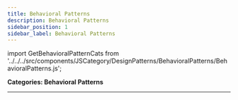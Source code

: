 ```yaml
---
title: Behavioral Patterns
description: Behavioral Patterns
sidebar_position: 1
sidebar_label: Behavioral Patterns
---
```


import GetBehavioralPatternCats from '../../../src/components/JSCategory/DesignPatterns/BehavioralPatterns/BehavioralPatterns.js';

**Categories: Behavioral Patterns**

<GetBehavioralPatternCats />

---
